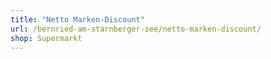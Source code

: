 ```yaml
---
title: "Netto Marken-Discount"
url: /bernried-am-starnberger-see/netto-marken-discount/
shop: Supermarkt
---
```


